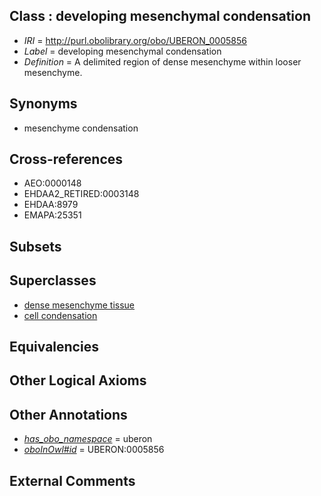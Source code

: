 
## Class : developing mesenchymal condensation

 * *IRI* = http://purl.obolibrary.org/obo/UBERON_0005856
 * *Label* = developing mesenchymal condensation
 * *Definition* = A delimited region of dense mesenchyme within looser mesenchyme.

## Synonyms

 * mesenchyme condensation

## Cross-references

 * AEO:0000148
 * EHDAA2_RETIRED:0003148
 * EHDAA:8979
 * EMAPA:25351

## Subsets


## Superclasses

 * [dense mesenchyme tissue](../../UBERON/24/UBERON_0007524.md)
 * [cell condensation](../../UBERON/85/UBERON_0011585.md)

## Equivalencies


## Other Logical Axioms


## Other Annotations

 * *[has_obo_namespace](../../ce/oboInOwl#hasOBONamespace.md)* = uberon
 * *[oboInOwl#id](../../id/oboInOwl#id.md)* = UBERON:0005856

## External Comments


